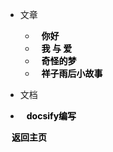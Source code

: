 
- 文章
  - [你好](0.md)
  - [我 与 爱](1.md)
  - [奇怪的梦](2.md)
  - [祥子雨后小故事](3.md)



- 文档
 - [docsify编写](a.md)


<head>
    <title>Custom Link Style</title>
    <style>
        /* 选择器定位到所有a元素 */
        a {
            color: black; /* 设置颜色为黑色 */
            font-weight: bold; /* 设置字体为加粗 */
            text-decoration: none; /* 可选：去除下划线 */
            /* 距离左边的距离: 20px; */
            margin-left: 10px;
        }
    </style>
</head>

<a href="/">返回主页</a>
